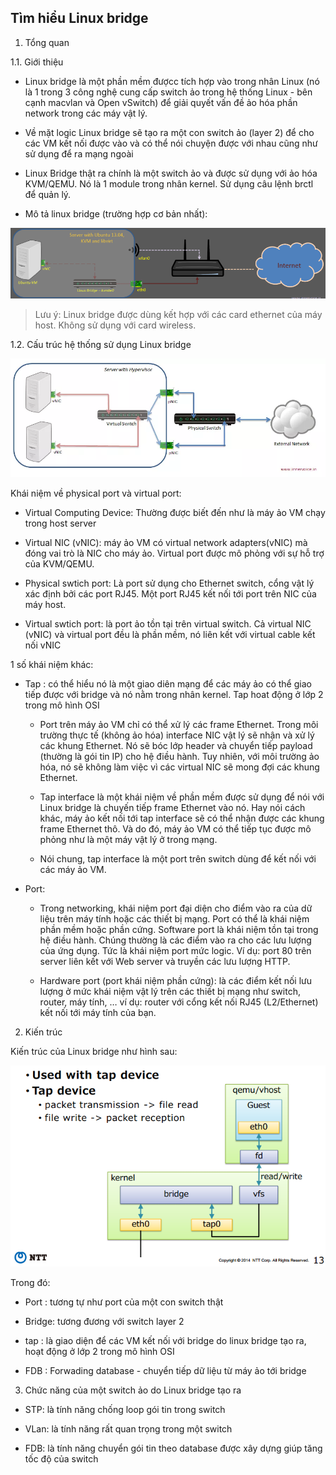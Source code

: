 ## Tìm hiểu Linux bridge

1. Tổng quan

1.1. Giới thiệu

- Linux bridge là một phần mềm đượcc tích hợp vào trong nhân Linux (nó là 1 trong 3 công nghệ cung cấp switch ảo trong hệ thống Linux - bên cạnh macvlan và Open vSwitch) để giải quyết vấn đề ảo hóa phần network trong các máy vật lý.

- Về mặt logic Linux bridge sẽ tạo ra một con switch ảo (layer 2) để cho các VM kết nối được vào và có thể nói chuyện được với nhau cũng như sử dụng để ra mạng ngoài

- Linux Bridge thật ra chính là một switch ảo và được sử dụng với ảo hóa KVM/QEMU. Nó là 1 module trong nhân kernel. Sử dụng câu lệnh brctl để quản lý.

- Mô tả linux bridge (trường hợp cơ bản nhất):

<img src="img/109.png">

> Lưu ý: Linux bridge được dùng kết hợp với các card ethernet của máy host. Không sử dụng với card wireless.

1.2. Cấu trúc hệ thống sử dụng Linux bridge

<img src="img/110.png">

Khái niệm về physical port và virtual port:

- Virtual Computing Device: Thường được biết đến như là máy ảo VM chạy trong host server

- Virtual NIC (vNIC): máy ảo VM có virtual network adapters(vNIC) mà đóng vai trò là NIC cho máy ảo. Virtual port được mô phỏng với sự hỗ trợ của KVM/QEMU.

- Physical swtich port: Là port sử dụng cho Ethernet switch, cổng vật lý xác định bởi các port RJ45. Một port RJ45 kết nối tới port trên NIC của máy host.

- Virtual swtich port: là port ảo tồn tại trên virtual switch. Cả virtual NIC (vNIC) và virtual port đều là phần mềm, nó liên kết với virtual cable kết nối vNIC

1 số khái niệm khác:

- Tap : có thể hiểu nó là một giao diên mạng để các máy ảo có thể giao tiếp được với bridge và nó nằm trong nhân kernel. Tap hoat động ở lớp 2 trong mô hình OSI

	- Port trên máy ảo VM chỉ có thể xử lý các frame Ethernet. Trong môi trường thực tế (không ảo hóa) interface NIC vật lý sẽ nhận và xử lý các khung Ethernet. Nó sẽ bóc lớp header và chuyển tiếp payload (thường là gói tin IP) cho hệ điều hành. Tuy nhiên, với môi trường ảo hóa, nó sẽ không làm việc vì các virtual NIC sẽ mong đợi các khung Ethernet.

	- Tap interface là một khái niệm về phần mềm được sử dụng để nói với Linux bridge là chuyến tiếp frame Ethernet vào nó. Hay nói cách khác, máy ảo kết nối tới tap interface sẽ có thể nhận được các khung frame Ethernet thô. Và do đó, máy ảo VM có thể tiếp tục được mô phỏng như là một máy vật lý ở trong mạng.

	- Nói chung, tap interface là một port trên switch dùng để kết nối với các máy ảo VM.

- Port:

	- Trong networking, khái niệm port đại diện cho điểm vào ra của dữ liệu trên máy tính hoặc các thiết bị mạng. Port có thể là khái niệm phần mềm hoặc phần cứng. Software port là khái niệm tồn tại trong hệ điều hành. Chúng thường là các điểm vào ra cho các lưu lượng của ứng dụng. Tức là khái niệm port mức logic. Ví dụ: port 80 trên server liên kết với Web server và truyền các lưu lượng HTTP.

	- Hardware port (port khái niệm phần cứng): là các điểm kết nối lưu lượng ở mức khái niệm vật lý trên các thiết bị mạng như switch, router, máy tính, … ví dụ: router với cổng kết nối RJ45 (L2/Ethernet) kết nối tới máy tính của bạn.

2. Kiến trúc

Kiến trúc của Linux bridge như hình sau:

<img src="img/108.png">

Trong đó:

- Port : tương tự như port của một con switch thật

- Bridge: tương đương với switch layer 2

- tap : là giao diện để các VM kết nối với bridge do linux bridge tạo ra, hoạt động ở lớp 2 trong mô hình OSI

- FDB : Forwading database - chuyển tiếp dữ liệu từ máy ảo tới bridge

3. Chức năng của một switch ảo do Linux bridge tạo ra

- STP: là tính năng chống loop gói tin trong switch

- VLan: là tính năng rất quan trọng trong một switch

- FDB: là tính năng chuyển gói tin theo database được xây dựng giúp tăng tốc độ của switch